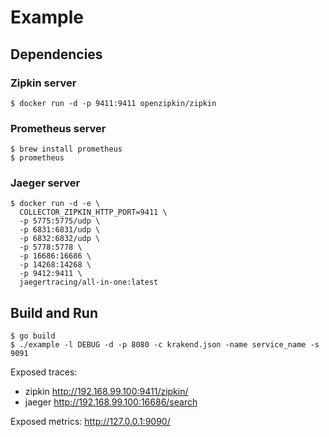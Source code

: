 Example
====

## Dependencies

### Zipkin server

	$ docker run -d -p 9411:9411 openzipkin/zipkin

### Prometheus server

	$ brew install prometheus
	$ prometheus

### Jaeger server

	$ docker run -d -e \
	  COLLECTOR_ZIPKIN_HTTP_PORT=9411 \
	  -p 5775:5775/udp \
	  -p 6831:6831/udp \
	  -p 6832:6832/udp \
	  -p 5778:5778 \
	  -p 16686:16686 \
	  -p 14268:14268 \
	  -p 9412:9411 \
	  jaegertracing/all-in-one:latest

## Build and Run

	$ go build
	$ ./example -l DEBUG -d -p 8080 -c krakend.json -name service_name -s 9091



Exposed traces: 

+ zipkin http://192.168.99.100:9411/zipkin/
+ jaeger http://192.168.99.100:16686/search


Exposed metrics: http://127.0.0.1:9090/